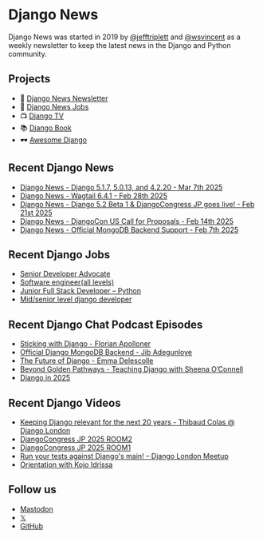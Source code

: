 # Django News

Django News was started in 2019 by [@jefftriplett](https://github.com/jefftriplett) and [@wsvincent](https://github.com/wsvincent) as a weekly newsletter to keep the latest news in the Django and Python community.

## Projects

- :newspaper: [Django News Newsletter](https://django-news.com)
- :briefcase: [Django News Jobs](https://jobs.django-news.com)
- :tv: [Django TV](https://djangotv.com)
- :books: [Django Book](https://djangobook.com)
- :dark_sunglasses: [Awesome Django](https://awesomedjango.org)

## Recent Django News

<!--START_SECTION:news-->
- [Django News - Django 5.1.7, 5.0.13, and 4.2.20 - Mar 7th 2025](https://django-news.com/issues/275)
- [Django News - Wagtail 6.4.1 - Feb 28th 2025](https://django-news.com/issues/274)
- [Django News - Django 5.2 Beta 1 & DjangoCongress JP goes live! - Feb 21st 2025](https://django-news.com/issues/273)
- [Django News - DjangoCon US Call for Proposals - Feb 14th 2025](https://django-news.com/issues/272)
- [Django News - Official MongoDB Backend Support - Feb 7th 2025](https://django-news.com/issues/271)
<!--END_SECTION:news-->

## Recent Django Jobs

<!--START_SECTION:jobs-->
- [Senior Developer Advocate](https://jobs.django-news.com/444/senior-developer-advocate-mongodb/)
- [Software engineer(all levels)](https://jobs.django-news.com/442/software-engineerall-levels-carbon-equity/)
- [Junior Full Stack Developer – Python](https://jobs.django-news.com/439/junior-full-stack-developer-python/)
- [Mid/senior level django developer](https://jobs.django-news.com/435/midsenior-level-django-developer-green-web-foundation/)
<!--END_SECTION:jobs-->

## Recent Django Chat Podcast Episodes

<!--START_SECTION:episodes-->
- [Sticking with Django - Florian Apolloner](https://djangochat.com)
- [Official Django MongoDB Backend - Jib Adegunloye](https://djangochat.com)
- [The Future of Django - Emma Delescolle](https://djangochat.com)
- [Beyond Golden Pathways - Teaching Django with Sheena O’Connell](https://djangochat.com)
- [Django in 2025](https://djangochat.com)
<!--END_SECTION:episodes-->

## Recent Django Videos

<!--START_SECTION:videos-->
- [Keeping Django relevant for the next 20 years - Thibaud Colas @ Django London](http://djangotv.com/videos/unknown/9999/keeping-django-relevant-for-the-next-20-years-thibaud-colas-django-london/)
- [DjangoCongress JP 2025 ROOM2](http://djangotv.com/videos/djangocongress-jp/2025/djangocongress-jp-2025-room2/)
- [DjangoCongress JP 2025 ROOM1](http://djangotv.com/videos/djangocongress-jp/2025/djangocongress-jp-2025-room1/)
- [Run your tests against Django's main! – Django London Meetup](http://djangotv.com/videos/unknown/9999/run-your-tests-against-djangos-main-django-london-meetup/)
- [Orientation with Kojo Idrissa](http://djangotv.com/videos/djangocon-us/2024/orientation-with-kojo-idrissa/)
<!--END_SECTION:videos-->

## Follow us

- [Mastodon](https://mastodon.social/@djangonews)
- [𝕏](https://x.com/djangonewsbot)
- [GitHub](https://github.com/django-news)
